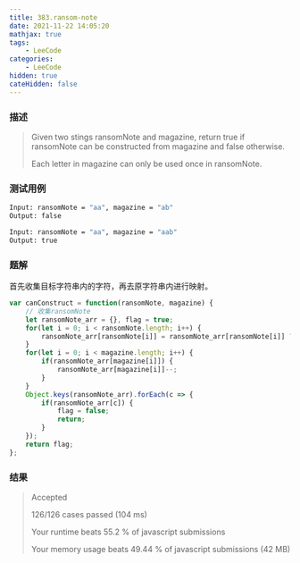 ```yaml
---
title: 383.ransom-note
date: 2021-11-22 14:05:20
mathjax: true
tags:
    - LeeCode
categories: 
    - LeeCode
hidden: true
cateHidden: false
---
```



### 描述

> Given two stings ransomNote and magazine, return true if ransomNote can be constructed from magazine and false otherwise.
> 
> Each letter in magazine can only be used once in ransomNote.

### 测试用例

```bash
Input: ransomNote = "aa", magazine = "ab"
Output: false

Input: ransomNote = "aa", magazine = "aab"
Output: true
```

### 题解

首先收集目标字符串内的字符，再去原字符串内进行映射。

```js
var canConstruct = function(ransomNote, magazine) {
    // 收集ransomNote
    let ransomNote_arr = {}, flag = true;
    for(let i = 0; i < ransomNote.length; i++) {
        ransomNote_arr[ransomNote[i]] = ransomNote_arr[ransomNote[i]] ? ransomNote_arr[ransomNote[i]] + 1 : 1;
    }
    for(let i = 0; i < magazine.length; i++) {
        if(ransomNote_arr[magazine[i]]) {
            ransomNote_arr[magazine[i]]--;
        }
    }
    Object.keys(ransomNote_arr).forEach(c => {
        if(ransomNote_arr[c]) {
            flag = false;
            return;
        }
    });
    return flag;
};
```

### 结果

> Accepted
> 
> 126/126 cases passed (104 ms)
> 
> Your runtime beats 55.2 % of javascript submissions
> 
> Your memory usage beats 49.44 % of javascript submissions (42 MB)